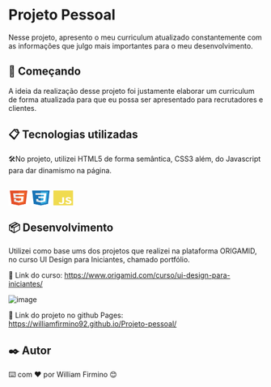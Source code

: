 # Projeto Pessoal

Nesse projeto, apresento o meu curriculum atualizado constantemente com as informações que julgo mais importantes para o meu desenvolvimento.


## 🚀 Começando

A ideia da realização desse projeto foi justamente elaborar um curriculum de forma atualizada para que eu possa ser apresentado para recrutadores e clientes.

## 📋 Tecnologias utilizadas

🛠️No projeto, utilizei HTML5 de forma semântica, CSS3 além, do Javascript para dar dinamismo na página.
<div style="display: inline_block"><br>
<img align="center" alt="Will-HTML" height="30" width="40" src="https://raw.githubusercontent.com/devicons/devicon/master/icons/html5/html5-original.svg">
<img align="center" alt="Will-CSS" height="30" width="40" src="https://raw.githubusercontent.com/devicons/devicon/master/icons/css3/css3-original.svg">
<img align="center" alt="Will-Js" height="30" width="40" src="https://raw.githubusercontent.com/devicons/devicon/master/icons/javascript/javascript-plain.svg">
</div>



## 📦 Desenvolvimento

Utilizei como base ums dos projetos que realizei na plataforma ORIGAMID, no curso UI Design para Iniciantes, chamado portfólio.

📌 Link do curso: https://www.origamid.com/curso/ui-design-para-iniciantes/


![image](https://user-images.githubusercontent.com/89873481/168173902-df2f36b7-22d3-403c-94f2-e966e18d9682.png)


📌 Link do projeto no github Pages: https://williamfirmino92.github.io/Projeto-pessoal/
 
## ✒️ Autor




⌨️ com ❤️ por William Firmino 😊

